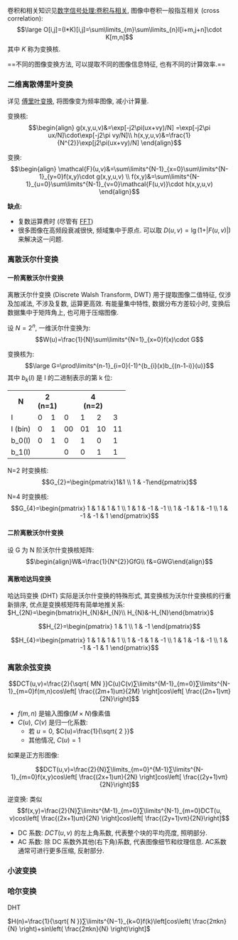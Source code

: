 卷积和相关知识见[数字信号处理:卷积与相关](../卷积与相关.md), 图像中卷积一般指互相关 (cross correlation): $$\large O[i,j]=(I*K)[i,j]=\sum\limits_{m}\sum\limits_{n}I[i+m,j+n]\cdot K[m,n]$$ 其中 $K$ 称为变换核.

==不同的图像变换方法, 可以提取不同的图像信息特征, 也有不同的计算效率.==

### 二维离散傅里叶变换

详见 [傅里叶变换](傅里叶变换.md), 将图像变为频率图像, 减小计算量.

变换核: $$\begin{align}
g(x,y,u,v)&=\exp[-j2\pi(ux+vy)/N] =\exp[-j2\pi ux/N]\cdot\exp[-j2\pi vy/N]\\
h(x,y,u,v)&=\frac{1}{N^{2}}\exp[j2\pi(ux+vy)/N]
\end{align}$$

变换: $$\begin{align}
\mathcal{F}(u,v)&=\sum\limits^{N-1}_{x=0}\sum\limits^{N-1}_{y=0}f(x,y)\cdot g(x,y,u,v) \\
f(x,y)&=\sum\limits^{N-1}_{u=0}\sum\limits^{N-1}_{v=0}\mathcal{F(u,v)}\cdot h(x,y,u,v)
\end{align}$$

**缺点:**
- 复数运算费时 (尽管有 [FFT](../快速傅里叶变换.md))
- 很多图像在高频段衰减很快, 频域集中于原点. 可以取 $D(u,v)=\lg(1+\vert F(u,v)\vert)$ 来解决这一问题.

### 离散沃尔什变换

#### 一阶离散沃尔什变换

离散沃尔什变换 (Discrete Walsh Transform, DWT) 用于提取图像二值特征, 仅涉及加减法, 不涉及复数, 运算更高效. 有能量集中特性, 数据分布方差较小时, 变换后数据集中于矩阵角上, 也可用于压缩图像.

设 $N=2^{n}$, 一维沃尔什变换为: $$W(u)=\frac{1}{N}\sum\limits^{N=1}_{x=0}f(x)\cdot G$$

变换核为: $$\large G=\prod\limits^{n-1}_{i=0}(-1)^{b_{i}(x)b_{(n-1-i)}(u)}$$ 其中 $b_{k}(I)$ 是 I 的二进制表示的第 k 位:

<table>
<tr>
	<th>N</th>
	<th colspan="2">2<br>(n=1)</th>
	<th colspan="4">4<br>(n=2)</th>
</tr>
<tr>
	<td>I</td><td>0</td><td>1</td><td>0</td><td>1</td><td>2</td><td>3</td>
</tr>
<tr>
	<td>I (bin)</td><td>0</td><td>1</td><td>00</td><td>01</td><td>10</td><td>11</td>
</tr>
<tr>
	<td>b_0(I)</td><td>0</td><td>1</td><td>0</td><td>1</td><td>0</td><td>1</td>
</tr>
<tr>
	<td>b_1(I)</td><td></td><td></td><td>0</td><td>0</td><td>1</td><td>1</td>
</tr>
</table>

N=2 时变换核: $$G_{2}=\begin{pmatrix}1&1 \\ 1 & -1\end{pmatrix}$$

N=4 时变换核: $$G_{4}=\begin{pmatrix}
1 & 1 & 1 & 1 \\
1 & 1 & -1 & -1 \\
1 & -1 & 1 & -1 \\
1 & -1 & -1 & 1
\end{pmatrix}$$

#### 二阶离散沃尔什变换

设 G 为 N 阶沃尔什变换核矩阵:
$$\begin{align}W&=\frac{1}{N^{2}}GfG\\ f&=GWG\end{align}$$

#### 离散哈达玛变换

哈达玛变换 (DHT) 实际是沃尔什变换的特殊形式, 其变换核为沃尔什变换核的行重新排序, 优点是变换核矩阵有简单地推关系: $H_{2N}=\begin{bmatrix}H_{N}&H_{N}\\ H_{N}&-H_{N}\end{bmatrix}$

$$H_{2}=\begin{pmatrix}
1 & 1 \\
1 & -1
\end{pmatrix}$$

$$H_{4}=\begin{pmatrix}
1 & 1 & 1 & 1 \\
1 & -1 & 1 & -1 \\
1 & 1 & -1 & -1 \\
1 & -1 & -1 & 1
\end{pmatrix}$$

### 离散余弦变换

$$DCT(u,v)=\frac{2}{\sqrt{ MN }}C(u)C(v)∑\limits^{M-1}_{m=0}​∑\limits^{N-1}_{m=0}f(m,n)cos\left[ \frac{(2m+1)uπ}{2M}​ \right]cos\left[ \frac{(2n+1)vπ}{2N}​ \right]$$

- $f(m, n)$ 是输入图像($M\times N$)像素值
- $C(u)$, $C(v)$ 是归一化系数:
	- 若 $u=0$, $C(u)=\frac{1}{\sqrt{ 2 }}$
	- 其他情况, $C(u)=1$

如果是正方形图像:

$$DCT(u,v)=\frac{2}{N}∑\limits_{m=0}^{M-1}​∑\limits^{N-1}_{m=0}f(x,y)cos\left[ \frac{(2x+1)uπ}{2N}​ \right]cos\left[ \frac{(2y+1)vπ}{2N}​ \right]$$

逆变换: 类似
$$f(x,y)=\frac{2}{N}∑\limits^{M-1}_{m=0}​∑\limits^{N-1}_{m=0}DCT(u, v)cos\left[ \frac{(2x+1)uπ}{2N}​ \right]cos\left[ \frac{(2y+1)vπ}{2N}​ \right]$$

- DC 系数: $DCT(u,v)$ 的左上角系数, 代表整个块的平均亮度, 照明部分.
- AC 系数: 除 DC 系数外其他(右下角)系数, 代表图像细节和纹理信息. AC系数通常可进行更多压缩, 反射部分. 

### 小波变换

### 哈尔变换

DHT

$H(n)=\frac{1}{\sqrt{ N }}​∑\limits^{N−1}_{k=0}​f(k)\left[cos\left( \frac{2πkn​}{N} \right)+sin\left( \frac{2πkn}{N}​ \right)\right]$
